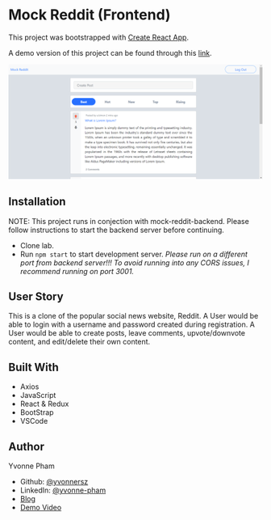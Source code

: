 # Mock Reddit (Frontend)

This project was bootstrapped with [Create React App](https://github.com/facebook/create-react-app).

A demo version of this project can be found through this [link](https://mock-reddit-frontend.herokuapp.com/).

![ScreenShot](https://github.com/yvonnersz/mock-reddit-frontend/blob/main/public/mock-reddit-home.png)

## Installation
NOTE: This project runs in conjection with mock-reddit-backend. Please follow instructions to start the backend server before continuing.

- Clone lab.
- Run `npm start` to start development server. *Please run on a different port from backend server!!! To avoid running into any CORS issues, I recommend running on port 3001.*

## User Story

This is a clone of the popular social news website, Reddit. A User would be able to login with a username and password created during registration. A User would be able to create posts, leave comments, upvote/downvote content, and edit/delete their own content.

## Built With

- Axios
- JavaScript
- React & Redux
- BootStrap
- VSCode

## Author

Yvonne Pham
- Github: [@yvonnersz](https://github.com/yvonnersz) 
- LinkedIn: [@yvonne-pham](https://www.linkedin.com/in/yvonne-pham/)
- [Blog](https://yvonnersz.github.io/react-redux_final_project)
- [Demo Video](https://youtu.be/7Tt5oDh2k74)